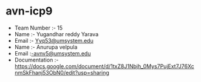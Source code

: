 # avn-icp9

- Team Number :-  15
- Name :- Yugandhar reddy Yarava
- Email :- Yyq53@umsystem.edu
- Name :- Anurupa velpula
- Email :-avnv5@umsystem.edu
- Documentation :-  https://docs.google.com/document/d/1txZ8J1Nbjh_0Mys7PujExt7J76XcnmSkFhanj53ObN0/edit?usp=sharing 

